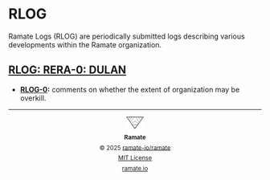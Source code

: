 # RLOG
Ramate Logs (RLOG) are periodically submitted logs describing various developments within the Ramate organization.

<!--START OAC INDEX: DO NOT REMOVE THIS LINE -->
## [RLOG: RERA-0: DULAN](rera-000-000-000-dulan/README.md)
- **[RLOG-0](/rlog/rera-000-000-000-dulan/rlog-000-000-000/README.md):** comments on whether the extent of organization may be overkill.

<!--RAMATE FOOTER: DO NOT REMOVE THIS LINE-->
---

<div align="center">
  <a href="https://github.com/ramate-io/oac">
    <picture>
      <source srcset="/assets/ramate-inverted-transparent.png" media="(prefers-color-scheme: dark)">
      <img height="24" src="/assets/ramate-transparent.png" alt="Ramate"/>
    </picture>
  </a>
  <br/>
  <sub>
    <b>Ramate</b>
    <br/>
    &copy; 2025 <a href="https://github.com/ramate-io/ramate">ramate-io/ramate</a>
    <br/>
    <a href="https://github.com/ramate-io/ramate/blob/main/LICENSE">MIT License</a>
    <br/>
    <a href="https://www.ramate.io">ramate.io</a>
  </sub>
</div>

<!--END OAC INDEX: DO NOT REMOVE THIS LINE -->
